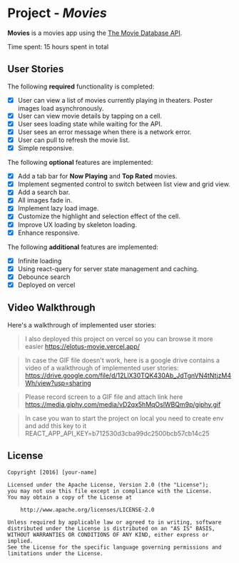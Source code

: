 # Project - *Movies*

**Movies** is a movies app using the [The Movie Database API](https://developers.themoviedb.org/3).

Time spent: 15 hours spent in total

## User Stories

The following **required** functionality is completed:

- [x] User can view a list of movies currently playing in theaters. Poster images load asynchronously.
- [x] User can view movie details by tapping on a cell.
- [x] User sees loading state while waiting for the API.
- [x] User sees an error message when there is a network error.
- [x] User can pull to refresh the movie list.
- [x] Simple responsive.

The following **optional** features are implemented:

- [x] Add a tab bar for **Now Playing** and **Top Rated** movies.
- [x] Implement segmented control to switch between list view and grid view.
- [x] Add a search bar.
- [x] All images fade in.
- [x] Implement lazy load image.
- [x] Customize the highlight and selection effect of the cell.
- [x] Improve UX loading by skeleton loading.
- [x] Enhance responsive.

The following **additional** features are implemented:

- [x] Infinite loading
- [x] Using react-query for server state management and caching.
- [x] Debounce search
- [x] Deployed on vercel
## Video Walkthrough

Here's a walkthrough of implemented user stories:

> I also deployed this project on vercel so you can browse it more easier
https://elotus-movie.vercel.app/

> In case the GIF file doesn't work, here is a google drive contains a video of a walkthrough of implemented user stories:
https://drive.google.com/file/d/12LlX30TQK430Ab_JdTgnVN4tNtjzM4Wh/view?usp=sharing

> Please record screen to a GIF file and attach link here
https://media.giphy.com/media/vD2qx5hMqOslWBQm9p/giphy.gif

> In case you wan to start the project on local you need to create env and add this key to it
REACT_APP_API_KEY=b712530d3cba99dc2500bcb57cb14c25


## License

    Copyright [2016] [your-name]

    Licensed under the Apache License, Version 2.0 (the "License");
    you may not use this file except in compliance with the License.
    You may obtain a copy of the License at

        http://www.apache.org/licenses/LICENSE-2.0

    Unless required by applicable law or agreed to in writing, software
    distributed under the License is distributed on an "AS IS" BASIS,
    WITHOUT WARRANTIES OR CONDITIONS OF ANY KIND, either express or implied.
    See the License for the specific language governing permissions and
    limitations under the License.
